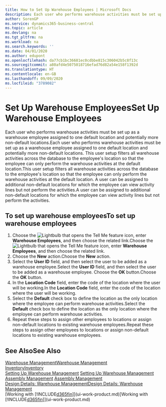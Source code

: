 ```yaml
---
title: How to Set Up Warehouse Employees | Microsoft Docs
description: Each user who performs warehouse activities must be set up as a warehouse employee assigned to one default location and potentially more non-default locations.
author: SorenGP
ms.service: dynamics365-business-central
ms.topic: article
ms.devlang: na
ms.tgt_pltfrm: na
ms.workload: na
ms.search.keywords: ''
ms.date: 04/01/2020
ms.author: edupont
ms.openlocfilehash: da77cb1bc36681ec0cdbbe815c306042b5c8f13c
ms.sourcegitcommit: a80afd4e5075018716efad76d82a54e158f1392d
ms.translationtype: HT
ms.contentlocale: en-GB
ms.lasthandoff: 09/09/2020
ms.locfileid: "3789082"
---
```

# <a name="set-up-warehouse-employees"></a><span data-ttu-id="0e3bc-103">Set Up Warehouse Employees</span><span class="sxs-lookup"><span data-stu-id="0e3bc-103">Set Up Warehouse Employees</span></span>
<span data-ttu-id="0e3bc-104">Each user who performs warehouse activities must be set up as a warehouse employee assigned to one default location and potentially more non-default locations.</span><span class="sxs-lookup"><span data-stu-id="0e3bc-104">Each user who performs warehouse activities must be set up as a warehouse employee assigned to one default location and potentially more non-default locations.</span></span> <span data-ttu-id="0e3bc-105">This user setup filters all warehouse activities across the database to the employee's location so that the employee can only perform the warehouse activities at the default location.</span><span class="sxs-lookup"><span data-stu-id="0e3bc-105">This user setup filters all warehouse activities across the database to the employee's location so that the employee can only perform the warehouse activities at the default location.</span></span> <span data-ttu-id="0e3bc-106">A user can be assigned to additional non-default locations for which the employee can view activity lines but not perform the activities.</span><span class="sxs-lookup"><span data-stu-id="0e3bc-106">A user can be assigned to additional non-default locations for which the employee can view activity lines but not perform the activities.</span></span>

## <a name="to-set-up-warehouse-employees"></a><span data-ttu-id="0e3bc-107">To set up warehouse employees</span><span class="sxs-lookup"><span data-stu-id="0e3bc-107">To set up warehouse employees</span></span>  
1.  <span data-ttu-id="0e3bc-108">Choose the ![Lightbulb that opens the Tell Me feature](media/ui-search/search_small.png "Tell me what you want to do") icon, enter **Warehouse Employees**, and then choose the related link.</span><span class="sxs-lookup"><span data-stu-id="0e3bc-108">Choose the ![Lightbulb that opens the Tell Me feature](media/ui-search/search_small.png "Tell me what you want to do") icon, enter **Warehouse Employees**, and then choose the related link.</span></span>  
2. <span data-ttu-id="0e3bc-109">Choose the **New** action.</span><span class="sxs-lookup"><span data-stu-id="0e3bc-109">Choose the **New** action.</span></span>  
3. <span data-ttu-id="0e3bc-110">Select the **User ID** field, and then select the user to be added as a warehouse employee.</span><span class="sxs-lookup"><span data-stu-id="0e3bc-110">Select the **User ID** field, and then select the user to be added as a warehouse employee.</span></span> <span data-ttu-id="0e3bc-111">Choose the **OK** button.</span><span class="sxs-lookup"><span data-stu-id="0e3bc-111">Choose the **OK** button.</span></span>  
6.  <span data-ttu-id="0e3bc-112">In the **Location Code** field, enter the code of the location where the user will be working.</span><span class="sxs-lookup"><span data-stu-id="0e3bc-112">In the **Location Code** field, enter the code of the location where the user will be working.</span></span>  
7.  <span data-ttu-id="0e3bc-113">Select the **Default** check box to define the location as the only location where the employee can perform warehouse activities.</span><span class="sxs-lookup"><span data-stu-id="0e3bc-113">Select the **Default** check box to define the location as the only location where the employee can perform warehouse activities.</span></span>  
8.  <span data-ttu-id="0e3bc-114">Repeat these steps to assign other employees to locations or assign non-default locations to existing warehouse employees.</span><span class="sxs-lookup"><span data-stu-id="0e3bc-114">Repeat these steps to assign other employees to locations or assign non-default locations to existing warehouse employees.</span></span>  

## <a name="see-also"></a><span data-ttu-id="0e3bc-115">See Also</span><span class="sxs-lookup"><span data-stu-id="0e3bc-115">See Also</span></span>  
[<span data-ttu-id="0e3bc-116">Warehouse Management</span><span class="sxs-lookup"><span data-stu-id="0e3bc-116">Warehouse Management</span></span>](warehouse-manage-warehouse.md)  
[<span data-ttu-id="0e3bc-117">Inventory</span><span class="sxs-lookup"><span data-stu-id="0e3bc-117">Inventory</span></span>](inventory-manage-inventory.md)  
<span data-ttu-id="0e3bc-118">[Setting Up Warehouse Management](warehouse-setup-warehouse.md)   </span><span class="sxs-lookup"><span data-stu-id="0e3bc-118">[Setting Up Warehouse Management](warehouse-setup-warehouse.md)   </span></span>  
<span data-ttu-id="0e3bc-119">[Assembly Management](assembly-assemble-items.md)  </span><span class="sxs-lookup"><span data-stu-id="0e3bc-119">[Assembly Management](assembly-assemble-items.md)  </span></span>  
[<span data-ttu-id="0e3bc-120">Design Details: Warehouse Management</span><span class="sxs-lookup"><span data-stu-id="0e3bc-120">Design Details: Warehouse Management</span></span>](design-details-warehouse-management.md)  
<span data-ttu-id="0e3bc-121">[Working with [!INCLUDE[d365fin](includes/d365fin_md.md)]](ui-work-product.md)</span><span class="sxs-lookup"><span data-stu-id="0e3bc-121">[Working with [!INCLUDE[d365fin](includes/d365fin_md.md)]](ui-work-product.md)</span></span>  
